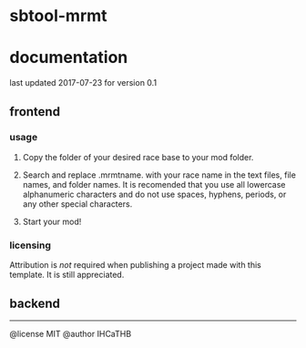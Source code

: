# sbtool-mrmt
# documentation
last updated 2017-07-23 for version 0.1

## frontend

### usage

1. Copy the folder of your desired race base to your mod folder.

2. Search and replace .mrmtname. with your race name in the text files, file names, and folder names.
It is recomended that you use all lowercase alphanumeric characters and do not use spaces, hyphens, periods, or any other special characters.

3. Start your mod!

### licensing

Attribution is _not_ required when publishing a project made with this template. It is still appreciated.

## backend

---

@license MIT
@author IHCaTHB
